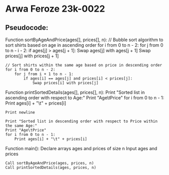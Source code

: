 # Arwa Feroze 23k-0022
## Pseudocode:

Function sortByAgeAndPrice(ages[], prices[], n):
    // Bubble sort algorithm to sort shirts based on age in ascending order
    for i from 0 to n - 2:
        for j from 0 to n - i - 2:
            if ages[j] > ages[j + 1]:
                Swap ages[j] with ages[j + 1]
                Swap prices[j] with prices[j + 1]

    // Sort shirts within the same age based on price in descending order
    for i from 0 to n - 2:
        for j from i + 1 to n - 1:
            if ages[i] == ages[j] and prices[i] < prices[j]:
                Swap prices[i] with prices[j]

Function printSortedDetails(ages[], prices[], n):
    Print "Sorted list in ascending order with respect to Age:"
    Print "Age\tPrice"
    for i from 0 to n - 1:
        Print ages[i] + "\t" + prices[i]

    Print newline

    Print "Sorted list in descending order with respect to Price within the same Age:"
    Print "Age\tPrice"
    for i from 0 to n - 1:
        Print ages[i] + "\t" + prices[i]

Function main():
    Declare arrays ages and prices of size n
    Input ages and prices

    Call sortByAgeAndPrice(ages, prices, n)
    Call printSortedDetails(ages, prices, n)
